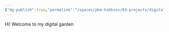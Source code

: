 ```yaml
---
{"dg-publish":true,"permalink":"/spaces/pkm-hobbies/03-projects/digital-garden/hortus-notarum-home/","tags":["gardenEntry"]}
---
```


Hi! Welcome to my digital garden